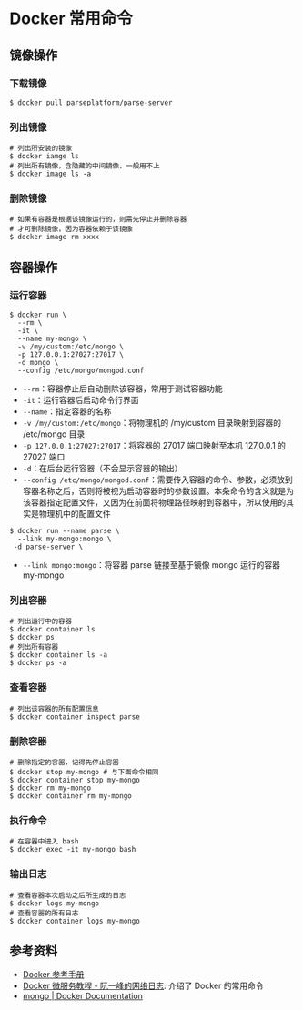 # Docker 常用命令

## 镜像操作

### 下载镜像

```shell
$ docker pull parseplatform/parse-server
```

### 列出镜像

```shell
# 列出所安装的镜像
$ docker iamge ls
# 列出所有镜像，含隐藏的中间镜像，一般用不上
$ docker image ls -a
```

### 删除镜像

```shell
# 如果有容器是根据该镜像运行的，则需先停止并删除容器
# 才可删除镜像，因为容器依赖于该镜像
$ docker image rm xxxx
```

## 容器操作

### 运行容器

```shell
$ docker run \
  --rm \
  -it \
  --name my-mongo \
  -v /my/custom:/etc/mongo \
  -p 127.0.0.1:27027:27017 \
  -d mongo \
  --config /etc/mongo/mongod.conf
```

- `--rm`：容器停止后自动删除该容器，常用于测试容器功能
- `-it`：运行容器后启动命令行界面
- `--name`：指定容器的名称
- `-v /my/custom:/etc/mongo`：将物理机的 /my/custom 目录映射到容器的 /etc/mongo 目录
- `-p 127.0.0.1:27027:27017`：将容器的 27017 端口映射至本机 127.0.0.1 的 27027 端口
- `-d`：在后台运行容器（不会显示容器的输出）
- `--config /etc/mongo/mongod.conf`：需要传入容器的命令、参数，必须放到容器名称之后，否则将被视为启动容器时的参数设置。本条命令的含义就是为该容器指定配置文件，又因为在前面将物理路径映射到容器中，所以使用的其实是物理机中的配置文件

```shell
$ docker run --name parse \
  --link my-mongo:mongo \
 -d parse-server \
```

- `--link mongo:mongo`：将容器 parse 链接至基于镜像 mongo 运行的容器 my-mongo

### 列出容器

```shell
# 列出运行中的容器
$ docker container ls
$ docker ps
# 列出所有容器
$ docker container ls -a
$ docker ps -a
```

### 查看容器

```shell
# 列出该容器的所有配置信息
$ docker container inspect parse
```

### 删除容器

```shell
# 删除指定的容器，记得先停止容器
$ docker stop my-mongo # 与下面命令相同
$ docker container stop my-mongo
$ docker rm my-mongo
$ docker container rm my-mongo
```

### 执行命令

```shell
# 在容器中进入 bash
$ docker exec -it my-mongo bash
```

### 输出日志

```shell
# 查看容器本次启动之后所生成的日志
$ docker logs my-mongo
# 查看容器的所有日志
$ docker container logs my-mongo
```

## 参考资料

- [Docker 参考手册](https://docs.docker.com/reference/)
- [Docker 微服务教程 - 阮一峰的网络日志](http://www.ruanyifeng.com/blog/2018/02/docker-wordpress-tutorial.html): 介绍了 Docker 的常用命令
- [mongo | Docker Documentation](https://docs.docker.com/samples/library/mongo/)
